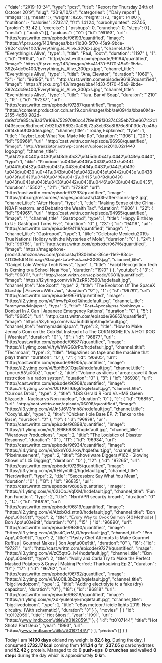 {
    "date": "2019-10-24",
    "type": "post",
    "title": "Report for Thursday 24th of October 2019",
    "slug": "2019\/10\/24",
    "categories": [
        "Daily report"
    ],
    "images": [],
    "health": {
        "weight": 82.6,
        "height": 173,
        "age": 14190
    },
    "nutrition": {
        "calories": 2732.17,
        "fat": 141.24,
        "carbohydrates": 237.05,
        "protein": 92.42
    },
    "exercise": {
        "pushups": 0,
        "crunches": 0,
        "steps": 0
    },
    "media": {
        "books": [],
        "podcast": {
            "0": {
                "id": "96193",
                "url": "http:\/\/cast.writtn.com\/episode\/96193\/quantified",
                "image": "https:\/\/f.prxu.org\/143\/images\/bba41d30-5f70-45a9-9bde-392c4dc9e400\/Everything_is_Alive_300pxs.jpg",
                "channel_title": "Everything is Alive",
                "type": 1,
                "title": "Paul, Tooth",
                "duration": "1197"
            },
            "1": {
                "id": "96194",
                "url": "http:\/\/cast.writtn.com\/episode\/96194\/quantified",
                "image": "https:\/\/f.prxu.org\/143\/images\/bba41d30-5f70-45a9-9bde-392c4dc9e400\/Everything_is_Alive_300pxs.jpg",
                "channel_title": "Everything is Alive",
                "type": 1,
                "title": "Ana, Elevator",
                "duration": "1069"
            },
            "2": {
                "id": "96195",
                "url": "http:\/\/cast.writtn.com\/episode\/96195\/quantified",
                "image": "https:\/\/f.prxu.org\/143\/images\/bba41d30-5f70-45a9-9bde-392c4dc9e400\/Everything_is_Alive_300pxs.jpg",
                "channel_title": "Everything is Alive",
                "type": 1,
                "title": "Tara, Bar of Soap",
                "duration": "1210"
            },
            "19": {
                "id": "97287",
                "url": "http:\/\/cast.writtn.com\/episode\/97287\/quantified",
                "image": "https:\/\/content.production.cdn.art19.com\/images\/bb\/ae\/09\/4a\/bbae094a-2155-4d58-982d-de9dfcfe85ca\/8a3f7e169a75297006cc47f9e8f8f30374035eb75be667f42c10436cecc8bdfcce07e921b2f9892a0a08b72a3eb63c8f876c8f4130c7bb46ad9f43650f030dea.jpeg",
                "channel_title": "Today, Explained",
                "type": 1,
                "title": "Taylor: Look What You Made Me Do",
                "duration": "1306"
            },
            "20": {
                "id": "96968",
                "url": "http:\/\/cast.writtn.com\/episode\/96968\/quantified",
                "image": "http:\/\/tranzistor.net\/wp-content\/uploads\/2019\/02\/1440-logo.png",
                "channel_title": "\u0422\u0440\u0430\u043d\u0437\u045d\u0441\u0442\u043e\u0440",
                "type": 1,
                "title": "Facebook \u043c\u0435\u0436\u0434\u0443 \u0441\u0432\u043e\u0431\u043e\u0434\u0430\u0442\u0430 \u043d\u0430 \u0441\u043b\u043e\u0432\u043e\u0442\u043e \u0438 \u043f\u0430\u0440\u0438\u0442\u0435 \u043d\u0430 \u043f\u043e\u043b\u0438\u0442\u0438\u0446\u0438\u0442\u0435",
                "duration": "5502"
            },
            "21": {
                "id": "97293",
                "url": "http:\/\/cast.writtn.com\/episode\/97293\/quantified",
                "image": "https:\/\/hbr.org\/resources\/images\/podcasts\/1400-after-hours-lg-2.jpg",
                "channel_title": "After Hours",
                "type": 1,
                "title": "Making Sense of the China-NBA Firestorm, and Debating the Wealth Tax",
                "duration": "1906"
            },
            "22": {
                "id": "94965",
                "url": "http:\/\/cast.writtn.com\/episode\/94965\/quantified",
                "image": "",
                "channel_title": "Gastropod",
                "type": 1,
                "title": "Happy Birthday to Us: Gastropod Turns Five",
                "duration": "0"
            },
            "23": {
                "id": "94119",
                "url": "http:\/\/cast.writtn.com\/episode\/94119\/quantified",
                "image": "",
                "channel_title": "Gastropod",
                "type": 1,
                "title": "Celebrate Mexico\u2019s True National Holiday with the Mysteries of Mole",
                "duration": "0"
            },
            "24": {
                "id": "96756",
                "url": "http:\/\/cast.writtn.com\/episode\/96756\/quantified",
                "image": "https:\/\/megaphone-prod.s3.amazonaws.com\/podcasts\/19306ebc-36ce-11e9-83cc-4f129e1dff43\/image\/Gadget-Lab-Podcast-3000.jpg",
                "channel_title": "Gadget Lab: Weekly Tech News",
                "type": 1,
                "title": "Facial Recognition Tech Is Coming to a School Near You",
                "duration": "1970"
            }
        },
        "youtube": {
            "3": {
                "id": "96811",
                "url": "http:\/\/cast.writtn.com\/episode\/96811\/quantified",
                "image": "https:\/\/i2.ytimg.com\/vi\/1V3zRR37590\/hqdefault.jpg",
                "channel_title": "Joe Scott",
                "type": 2,
                "title": "The Evolution Of The SpaceX Starship | Answers With Joe",
                "duration": "0"
            },
            "4": {
                "id": "96761",
                "url": "http:\/\/cast.writtn.com\/episode\/96761\/quantified",
                "image": "https:\/\/i2.ytimg.com\/vi\/1hvwFpXxxfQ\/hqdefault.jpg",
                "channel_title": "emmymadeinjapan",
                "type": 2,
                "title": "Post-Apocalypse Yoshinoya - Donburi In A Can | Japanese Emergency Rations",
                "duration": "0"
            },
            "5": {
                "id": "96852",
                "url": "http:\/\/cast.writtn.com\/episode\/96852\/quantified",
                "image": "https:\/\/i3.ytimg.com\/vi\/JJ5ufIdR5pA\/hqdefault.jpg",
                "channel_title": "emmymadeinjapan",
                "type": 2,
                "title": "How to Make Jenna's Corn on the Cob But Instead of a The CORN BONE It's A HOT DOG | Weenies",
                "duration": "0"
            },
            "6": {
                "id": "96877",
                "url": "http:\/\/cast.writtn.com\/episode\/96877\/quantified",
                "image": "https:\/\/i1.ytimg.com\/vi\/tyWhWGG0rPo\/hqdefault.jpg",
                "channel_title": "Techmoan",
                "type": 2,
                "title": "Magazines on tape and the machine that plays them",
                "duration": "0"
            },
            "7": {
                "id": "96905",
                "url": "http:\/\/cast.writtn.com\/episode\/96905\/quantified",
                "image": "https:\/\/i2.ytimg.com\/vi\/5pH5tX1OqaQ\/hqdefault.jpg",
                "channel_title": "pocket83\u00b2",
                "type": 2,
                "title": "Volume as slices of area: gravel & flow restriction in a radon system",
                "duration": "0"
            },
            "8": {
                "id": "96908",
                "url": "http:\/\/cast.writtn.com\/episode\/96908\/quantified",
                "image": "https:\/\/i4.ytimg.com\/vi\/ObTKRHkIkgI\/hqdefault.jpg",
                "channel_title": "Curious Droid",
                "type": 2,
                "title": "USS Gerald R Ford Vs HMS Queen Elizabeth - Nuclear vs Non-nuclear",
                "duration": "0"
            },
            "9": {
                "id": "96895",
                "url": "http:\/\/cast.writtn.com\/episode\/96895\/quantified",
                "image": "https:\/\/i3.ytimg.com\/vi\/Jn3J6V3Ynh8\/hqdefault.jpg",
                "channel_title": "Cody'sLab",
                "type": 2,
                "title": "Chicken Hole Base EP. 7: Tanks to the Base",
                "duration": "0"
            },
            "10": {
                "id": "96898",
                "url": "http:\/\/cast.writtn.com\/episode\/96898\/quantified",
                "image": "https:\/\/i1.ytimg.com\/vi\/tLS9IK693KI\/hqdefault.jpg",
                "channel_title": "Wendover Productions",
                "type": 2,
                "title": "The Logistics of Disaster Response",
                "duration": "0"
            },
            "11": {
                "id": "96934",
                "url": "http:\/\/cast.writtn.com\/episode\/96934\/quantified",
                "image": "https:\/\/i4.ytimg.com\/vi\/s8xnY02J-kw\/hqdefault.jpg",
                "channel_title": "Pixelmusement",
                "type": 2,
                "title": "Shovelware Diggers #162 - Glowing Shovel of L35 Digging",
                "duration": "0"
            },
            "12": {
                "id": "97265",
                "url": "http:\/\/cast.writtn.com\/episode\/97265\/quantified",
                "image": "https:\/\/i3.ytimg.com\/vi\/REhlyvtiIhQ\/hqdefault.jpg",
                "channel_title": "Nerdwriter1",
                "type": 2,
                "title": "Succession: Say What You Mean",
                "duration": "0"
            },
            "13": {
                "id": "96885",
                "url": "http:\/\/cast.writtn.com\/episode\/96885\/quantified",
                "image": "https:\/\/i1.ytimg.com\/vi\/02JCoJVqfXM\/hqdefault.jpg",
                "channel_title": "Fun Fun Function",
                "type": 2,
                "title": "NordVPN security breach",
                "duration": "0"
            },
            "14": {
                "id": "96819",
                "url": "http:\/\/cast.writtn.com\/episode\/96819\/quantified",
                "image": "https:\/\/i2.ytimg.com\/vi\/AbxbOd_mtn8\/hqdefault.jpg",
                "channel_title": "Bon App\u00e9tit",
                "type": 2,
                "title": "Every Way to Cook Salmon (43 Methods) | Bon App\u00e9tit",
                "duration": "0"
            },
            "15": {
                "id": "96890",
                "url": "http:\/\/cast.writtn.com\/episode\/96890\/quantified",
                "image": "https:\/\/i3.ytimg.com\/vi\/jhe4GjxrM_Q\/hqdefault.jpg",
                "channel_title": "Bon App\u00e9tit",
                "type": 2,
                "title": "Pastry Chef Attempts to Make Gourmet Ruffles | Gourmet Makes | Bon App\u00e9tit",
                "duration": "0"
            },
            "16": {
                "id": "97271",
                "url": "http:\/\/cast.writtn.com\/episode\/97271\/quantified",
                "image": "https:\/\/i3.ytimg.com\/vi\/zO5qtrG_ln4\/hqdefault.jpg",
                "channel_title": "Bon App\u00e9tit",
                "type": 2,
                "title": "Molly and Carla Try to Make the Perfect Mashed Potatoes & Gravy | Making Perfect: Thanksgiving Ep 2",
                "duration": "0"
            },
            "17": {
                "id": "96762",
                "url": "http:\/\/cast.writtn.com\/episode\/96762\/quantified",
                "image": "https:\/\/i2.ytimg.com\/vi\/IAQClL3bZzg\/hqdefault.jpg",
                "channel_title": "bigclivedotcom",
                "type": 2,
                "title": "Adding electrolyte to a fake (dry) capacitor.",
                "duration": "0"
            },
            "18": {
                "id": "96818",
                "url": "http:\/\/cast.writtn.com\/episode\/96818\/quantified",
                "image": "https:\/\/i1.ytimg.com\/vi\/XdPyuIehDyE\/hqdefault.jpg",
                "channel_title": "bigclivedotcom",
                "type": 2,
                "title": "eBay meteor \/ icicle lights 2019.  New circuitry.  (With schematic)",
                "duration": "0"
            }
        },
        "movies": [
            {
                "id": "tt0102059",
                "title": "Hot Shots!",
                "year": "1991",
                "url": "https:\/\/www.imdb.com\/title\/tt0102059\/"
            },
            {
                "id": "tt0107144",
                "title": "Hot Shots! Part Deux",
                "year": "1993",
                "url": "https:\/\/www.imdb.com\/title\/tt0107144\/"
            }
        ],
        "photos": []
    }
}

Today I am <strong>14190 days</strong> old and my weight is <strong>82.6 kg</strong>. During the day, I consumed <strong>2732.17 kcal</strong> coming from <strong>141.24 g</strong> fat, <strong>237.05 g</strong> carbohydrates and <strong>92.42 g</strong> protein. Managed to do <strong>0 push-ups</strong>, <strong>0 crunches</strong> and walked <strong>0 steps</strong> during the day which is approximately <strong>0 km</strong>.